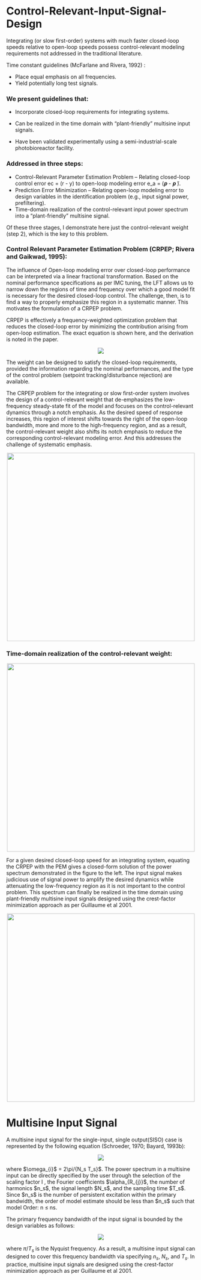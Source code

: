 # Control-Relevant-Input-Signal-Design
Integrating (or slow first-order) systems with much faster closed-loop speeds  relative to open-loop speeds possess control-relevant modeling requirements not addressed  in the traditional literature.

Time constant guidelines (McFarlane and Rivera, 1992) :
* Place equal emphasis on all frequencies.
* Yield potentially long test signals. 

### We present guidelines that:

* Incorporate closed-loop requirements for integrating systems.

* Can be realized in the time domain with “plant-friendly” multisine input signals.

* Have been validated experimentally using a semi-industrial-scale photobioreactor facility.

### Addressed in three steps:
* Control-Relevant Parameter Estimation Problem – Relating closed-loop control error ec = (r - y)  to open-loop modeling error e_a = (𝒑 - 𝒑 ̃).
* Prediction Error Minimization – Relating open-loop modeling error to  design variables in the identification problem (e.g., input signal power, prefiltering).
* Time-domain realization of the control-relevant input power spectrum into a “plant-friendly” multisine signal.

Of these three stages, I demonstrate here just the control-relevant weight (step 2), which is the key to this problem.

### Control Relevant Parameter Estimation Problem (CRPEP; Rivera and Gaikwad, 1995):


The influence of Open-loop modeling error over closed-loop performance can be interpreted via a linear fractional transformation. Based on the nominal performance specifications as per IMC tuning, the LFT allows us to narrow down the regions of time and frequency over which a good model fit is necessary for the desired closed-loop control. The challenge, then, is to find a way to properly emphasize this region in a systematic manner. This motivates the formulation of a CRPEP problem. 

CRPEP is effectively a frequency-weighted optimization problem that reduces the closed-loop error by minimizing the contribution arising from open-loop estimation. The exact equation is shown here, and the derivation is noted in the paper. 
<p align = "center">
<img src="https://github.com/user-attachments/assets/d052a37d-a37a-4100-9944-552886a30ec4"> 
</p>
The weight can be designed to satisfy the closed-loop requirements, provided the information regarding the nominal performances, and the type of the control problem (setpoint tracking/disturbance rejection) are available. 

The CRPEP problem for the integrating or slow first-order system involves the design of a control-relevant weight that de-emphasizes the low-frequency steady-state fit of the model and focuses on the control-relevant dynamics through a notch emphasis. As the desired speed of response increases, this region of interest shifts towards the right of the open-loop bandwidth, more and more to the high-frequency region, and as a result, the control-relevant weight also shifts its notch emphasis to reduce the corresponding control-relevant modeling error. And this addresses the challenge of systematic emphasis.

<p align="center">
<img width="500" height="500" src="https://github.com/user-attachments/assets/6d180596-e802-4d38-8d8e-46e79eb8229f"> 
</p>

### Time-domain realization of the control-relevant weight: 

<p align="center">
  <img width="500" height="500" src="https://github.com/user-attachments/assets/acb80709-f4cc-4f92-a9ce-9cd19d2360d4">
</p>

For a given desired closed-loop speed for an integrating system, equating the CRPEP with the PEM gives a closed-form solution of the power spectrum demonstrated in the figure to the left. The input signal makes judicious use of signal power to amplify the desired dynamics while attenuating the low-frequency region as it is not important to the control problem.
This spectrum can finally be realized in the time domain using plant-friendly multisine input signals designed using the crest-factor minimization approach as per Guillaume et al 2001.
<p align="center">
<img width="500" height="500" src="https://github.com/user-attachments/assets/1bcfb8e1-2644-4313-929a-c64d95f92728">
</p>


# Multisine Input Signal

A multisine input signal for the single-input, single output(SISO) case is represented by the following equation (Schroeder, 1970; Bayard, 1993b):
<p align="center">
  <img src="https://github.com/user-attachments/assets/67570e30-0b56-43df-9564-cceadcb525af">
</p>
where $\omega_{i}$ = 2\pi/{N_s T_s}$. The power spectrum in a multisine input can be directly specified by the user through the selection of the scaling factor l , the Fourier coefficients $\alpha_{R_{j}}$, the number of harmonics $n_s$, the signal length $N_s$, and the sampling time $T_s$. Since $n_s$ is the number of persistent excitation within the primary bandwidth, the order of model estimate should be less than $n_s$ such that model Order: n ≤ ns.

The primary frequency bandwidth of the input signal is bounded by the design variables as follows:

<p align="center">
<img  src="https://github.com/user-attachments/assets/9d6419b2-5562-4248-9f0d-911ad67e35ed">
</p> 

where $\pi/T_s$ is the Nyquist frequency. As a result, a multisine input signal can designed to cover this frequency bandwidth via specifying $n_s$, $N_s$, and $T_s$. In practice, multisine input signals are designed using the crest-factor minimization approach as per Guillaume et al 2001.



